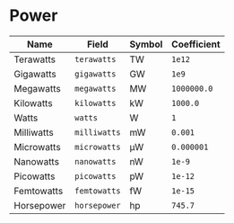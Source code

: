 # Power

| Name       | Field        | Symbol | Coefficient |
| ---------- | ------------ | ------ | ----------- |
| Terawatts  | `terawatts`  | TW     | `1e12`      |
| Gigawatts  | `gigawatts`  | GW     | `1e9`       |
| Megawatts  | `megawatts`  | MW     | `1000000.0` |
| Kilowatts  | `kilowatts`  | kW     | `1000.0`    |
| Watts      | `watts`      | W      | `1`         |
| Milliwatts | `milliwatts` | mW     | `0.001`     |
| Microwatts | `microwatts` | µW     | `0.000001`  |
| Nanowatts  | `nanowatts`  | nW     | `1e-9`      |
| Picowatts  | `picowatts`  | pW     | `1e-12`     |
| Femtowatts | `femtowatts` | fW     | `1e-15`     |
| Horsepower | `horsepower` | hp     | `745.7`     |
